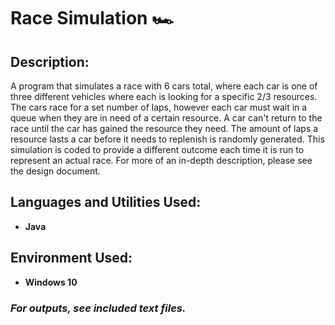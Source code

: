 <h1> Race Simulation 🏎️</h1>

<h2>Description:</h2>
A program that simulates a race with 6 cars total, where each car is one of three different vehicles where each is looking for a specific 2/3 resources. The cars race for a set number of laps, however each car must wait in a queue when they are in need of a certain resource. A car can't return to the race until the car has gained the resource they need. The amount of laps a resource lasts a car before it needs to replenish is randomly generated. This simulation is coded to provide a different outcome each time it is run to represent an actual race. For more of an in-depth description, please see the design document.
<br />

<h2>Languages and Utilities Used:</h2>

- <b>Java</b> 

<h2>Environment Used:</h2>

- <b>Windows 10</b>

<h3> <i> For outputs, see included text files.<i> </h3>
